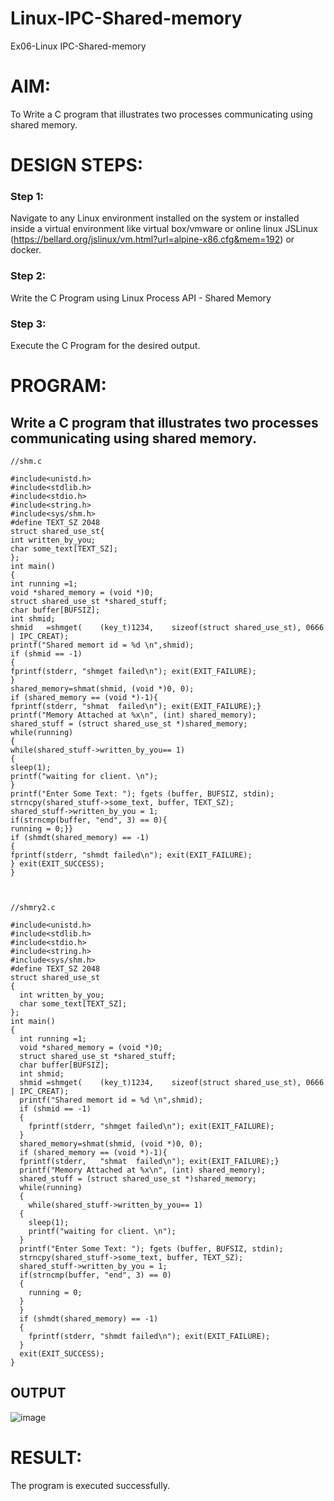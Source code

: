 # Linux-IPC-Shared-memory
Ex06-Linux IPC-Shared-memory

# AIM:
To Write a C program that illustrates two processes communicating using shared memory.

# DESIGN STEPS:

### Step 1:

Navigate to any Linux environment installed on the system or installed inside a virtual environment like virtual box/vmware or online linux JSLinux (https://bellard.org/jslinux/vm.html?url=alpine-x86.cfg&mem=192) or docker.

### Step 2:

Write the C Program using Linux Process API - Shared Memory

### Step 3:

Execute the C Program for the desired output. 

# PROGRAM:

## Write a C program that illustrates two processes communicating using shared memory.
```
//shm.c

#include<unistd.h> 
#include<stdlib.h> 
#include<stdio.h> 
#include<string.h>
#include<sys/shm.h>
#define TEXT_SZ 2048 
struct shared_use_st{
int written_by_you;
char some_text[TEXT_SZ];
};
int main()
{
int running =1;
void *shared_memory = (void *)0; 
struct shared_use_st *shared_stuff; 
char buffer[BUFSIZ];
int shmid;
shmid	=shmget(	(key_t)1234,	sizeof(struct shared_use_st), 0666 | IPC_CREAT);
printf("Shared memort id = %d \n",shmid);
if (shmid == -1)
{
fprintf(stderr, "shmget failed\n"); exit(EXIT_FAILURE);
}
shared_memory=shmat(shmid, (void *)0, 0);
if (shared_memory == (void *)-1){
fprintf(stderr,	"shmat	failed\n"); exit(EXIT_FAILURE);}
printf("Memory Attached at %x\n", (int) shared_memory); 
shared_stuff = (struct shared_use_st *)shared_memory; 
while(running)
{
while(shared_stuff->written_by_you== 1)
{
sleep(1);
printf("waiting for client.	\n");
}
printf("Enter Some Text: "); fgets (buffer, BUFSIZ, stdin);
strncpy(shared_stuff->some_text, buffer, TEXT_SZ);
shared_stuff->written_by_you = 1;
if(strncmp(buffer, "end", 3) == 0){
running = 0;}}
if (shmdt(shared_memory) == -1)
{
fprintf(stderr, "shmdt failed\n"); exit(EXIT_FAILURE);
} exit(EXIT_SUCCESS);
}



//shmry2.c

#include<unistd.h> 
#include<stdlib.h> 
#include<stdio.h> 
#include<string.h>
#include<sys/shm.h>
#define TEXT_SZ 2048 
struct shared_use_st
{
  int written_by_you;
  char some_text[TEXT_SZ];
};
int main()
{
  int running =1;
  void *shared_memory = (void *)0; 
  struct shared_use_st *shared_stuff; 
  char buffer[BUFSIZ];
  int shmid;
  shmid	=shmget(	(key_t)1234,	sizeof(struct shared_use_st), 0666 | IPC_CREAT);
  printf("Shared memort id = %d \n",shmid);
  if (shmid == -1)
  {
    fprintf(stderr, "shmget failed\n"); exit(EXIT_FAILURE);
  }
  shared_memory=shmat(shmid, (void *)0, 0);
  if (shared_memory == (void *)-1){
  fprintf(stderr,	"shmat	failed\n"); exit(EXIT_FAILURE);}
  printf("Memory Attached at %x\n", (int) shared_memory); 
  shared_stuff = (struct shared_use_st *)shared_memory; 
  while(running)
  {
    while(shared_stuff->written_by_you== 1)
  {
    sleep(1);
    printf("waiting for client.	\n");
  }
  printf("Enter Some Text: "); fgets (buffer, BUFSIZ, stdin);
  strncpy(shared_stuff->some_text, buffer, TEXT_SZ);
  shared_stuff->written_by_you = 1;
  if(strncmp(buffer, "end", 3) == 0)
  {
    running = 0;
  }
  }
  if (shmdt(shared_memory) == -1)
  {
    fprintf(stderr, "shmdt failed\n"); exit(EXIT_FAILURE);
  }
  exit(EXIT_SUCCESS);
}
```

## OUTPUT
![image](https://github.com/VincyJovitha01/Linux-IPC-Shared-memory/assets/147121113/547f3ffe-d668-4a65-b9ab-3afcee94ba16)

# RESULT:
The program is executed successfully.

